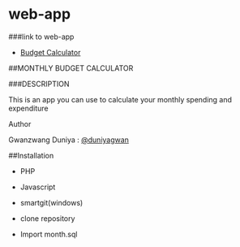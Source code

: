 web-app
=======
###link to web-app
- [Budget Calculator](http://invis.io/CB441OJZ)


 ##MONTHLY BUDGET CALCULATOR


 ###DESCRIPTION

 This is an app you can use to calculate your monthly spending and expenditure


 Author


 Gwanzwang Duniya : [@duniyagwan](https://github.com/duniyagwan)



 ##Installation


 - PHP

 - Javascript

 - smartgit(windows)

 - clone repository

 - Import month.sql 